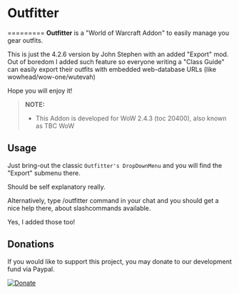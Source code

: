 # Outfitter
=========
**Outfitter** is a "World of Warcraft Addon" to easily manage you gear outfits.

This is just the 4.2.6 version by John Stephen with an added "Export" mod.
Out of boredom I added such feature so everyone writing a "Class Guide" can easily export their outfits with embedded web-database URLs (like wowhead/wow-one/wutevah)

Hope you will enjoy it!

> **NOTE:**
>
> - This Addon is developed for WoW 2.4.3 (toc 20400), also known as TBC WoW 
>

Usage
-----
Just bring-out the classic `Outfitter's DropDownMenu` and you will find the "Export" submenu there.

Should be self explanatory really.

Alternatively, type /outfitter command in your chat and you should get a nice help there, about slashcommands available.

Yes, I added those too!


Donations
---------
If you would like to support this project, you may donate to our development fund via Paypal.

[![Donate](https://www.paypalobjects.com/en_US/i/btn/btn_donate_LG.gif)](https://www.paypal.com/cgi-bin/webscr?cmd=_s-xclick&hosted_button_id=LSR84M2ZJEPJS)
